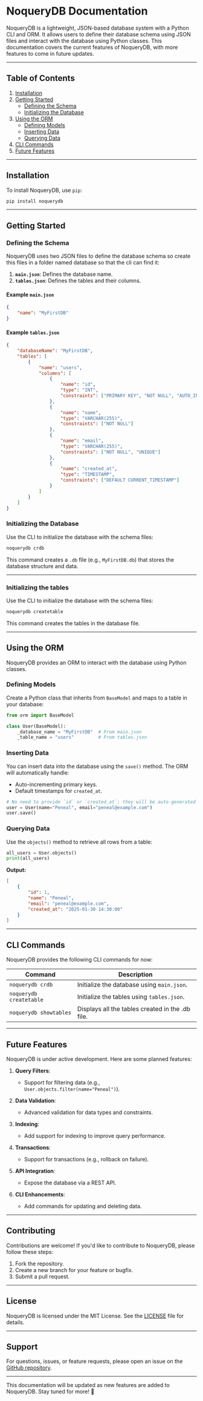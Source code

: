 # NoqueryDB Documentation

NoqueryDB is a lightweight, JSON-based database system with a Python CLI and ORM. It allows users to define their database schema using JSON files and interact with the database using Python classes. This documentation covers the current features of NoqueryDB, with more features to come in future updates.

---

## Table of Contents
1. [Installation](#installation)
2. [Getting Started](#getting-started)
   - [Defining the Schema](#defining-the-schema)
   - [Initializing the Database](#initializing-the-database)
3. [Using the ORM](#using-the-orm)
   - [Defining Models](#defining-models)
   - [Inserting Data](#inserting-data)
   - [Querying Data](#querying-data)
4. [CLI Commands](#cli-commands)
5. [Future Features](#future-features)

---

## Installation

To install NoqueryDB, use `pip`:

```bash
pip install noquerydb
```

---

## Getting Started

### Defining the Schema

NoqueryDB uses two JSON files to define the database schema so create this files in a folder named database so that the cli can find it:
1. **`main.json`**: Defines the database name.
2. **`tables.json`**: Defines the tables and their columns.

#### Example `main.json`
```json
{
    "name": "MyFirstDB"
}
```

#### Example `tables.json`
```json
{
    "databaseName": "MyFirstDB",
    "tables": [
        {
            "name": "users",
            "columns": [
                {
                    "name": "id",
                    "type": "INT",
                    "constraints": ["PRIMARY KEY", "NOT NULL", "AUTO_INCREMENT"]
                },
                {
                    "name": "name",
                    "type": "VARCHAR(255)",
                    "constraints": ["NOT NULL"]
                },
                {
                    "name": "email",
                    "type": "VARCHAR(255)",
                    "constraints": ["NOT NULL", "UNIQUE"]
                },
                {
                    "name": "created_at",
                    "type": "TIMESTAMP",
                    "constraints": ["DEFAULT CURRENT_TIMESTAMP"]
                }
            ]
        }
    ]
}
```

### Initializing the Database

Use the CLI to initialize the database with the schema files:

```bash
noquerydb crdb
```

This command creates a `.db` file (e.g., `MyFirstDB.db`) that stores the database structure and data.

---

### Initializing the tables

Use the CLI to initialize the database with the schema files:

```bash
noquerydb createtable
```

This command creates the tables in the database file.

---

## Using the ORM

NoqueryDB provides an ORM to interact with the database using Python classes.

### Defining Models

Create a Python class that inherits from `BaseModel` and maps to a table in your database:

```python
from orm import BaseModel

class User(BaseModel):
    _database_name = "MyFirstDB"  # From main.json
    _table_name = "users"         # From tables.json
```

### Inserting Data

You can insert data into the database using the `save()` method. The ORM will automatically handle:
- Auto-incrementing primary keys.
- Default timestamps for `created_at`.

```python
# No need to provide `id` or `created_at`; they will be auto-generated
user = User(name="Peneal", email="peneal@example.com")
user.save()
```

### Querying Data

Use the `objects()` method to retrieve all rows from a table:

```python
all_users = User.objects()
print(all_users)
```

**Output:**
```json
[
    {
        "id": 1,
        "name": "Peneal",
        "email": "peneal@example.com",
        "created_at": "2025-01-30 14:30:00"
    }
]
```

---

## CLI Commands

NoqueryDB provides the following CLI commands for now:

| Command                | Description                                                                 |
|------------------------|-----------------------------------------------------------------------------|
| `noquerydb crdb`       | Initialize the database using `main.json`.                                  |
| `noquerydb createtable`| Initialize the tables using `tables.json`.                                  |
| `noquerydb showtables` | Displays all the tables created in the .db file.                            |

---

## Future Features

NoqueryDB is under active development. Here are some planned features:

1. **Query Filters**:
   - Support for filtering data (e.g., `User.objects.filter(name="Peneal")`).

2. **Data Validation**:
   - Advanced validation for data types and constraints.

3. **Indexing**:
   - Add support for indexing to improve query performance.

4. **Transactions**:
   - Support for transactions (e.g., rollback on failure).

5. **API Integration**:
   - Expose the database via a REST API.

6. **CLI Enhancements**:
   - Add commands for updating and deleting data.

---

## Contributing

Contributions are welcome! If you'd like to contribute to NoqueryDB, please follow these steps:
1. Fork the repository.
2. Create a new branch for your feature or bugfix.
3. Submit a pull request.

---

## License

NoqueryDB is licensed under the MIT License. See the [LICENSE](LICENSE) file for details.

---

## Support

For questions, issues, or feature requests, please open an issue on the [GitHub repository](https://github.com/penealfa/noquerydb).

---

This documentation will be updated as new features are added to NoqueryDB. Stay tuned for more! 🚀